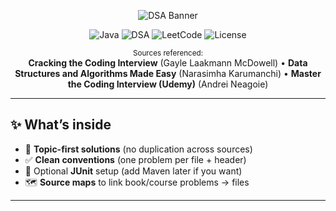 <!-- Header -->
<p align="center">
  <img src="https://capsule-render.vercel.app/api?type=waving&height=160&text=Data%20Structures%20%26%20Algorithms&fontAlign=50&fontSize=34&color=gradient&desc=Practice%20Repo%20•%20Java%20First&descAlign=50&descAlignY=75" alt="DSA Banner"/>
</p>

<p align="center">
  <img alt="Java" src="https://img.shields.io/badge/Java-21-ED8B00?style=for-the-badge&logo=openjdk&logoColor=white">
  <img alt="DSA" src="https://img.shields.io/badge/DSA-Practice-blueviolet?style=for-the-badge">
  <img alt="LeetCode" src="https://img.shields.io/badge/LeetCode-ready-FFA116?style=for-the-badge&logo=leetcode&logoColor=black">
  <img alt="License" src="https://img.shields.io/badge/Code-Original-success?style=for-the-badge">
</p>

<p align="center">
  <sub>Sources referenced:</sub><br/>
  <b>Cracking the Coding Interview</b> (Gayle Laakmann McDowell) •
  <b>Data Structures and Algorithms Made Easy</b> (Narasimha Karumanchi) •
  <b>Master the Coding Interview (Udemy)</b> (Andrei Neagoie)
</p>

---

## ✨ What’s inside

- 🧩 **Topic-first solutions** (no duplication across sources)
- ✅ **Clean conventions** (one problem per file + header)
- 🧪 Optional **JUnit** setup (add Maven later if you want)
- 🗺️ **Source maps** to link book/course problems → files

---


